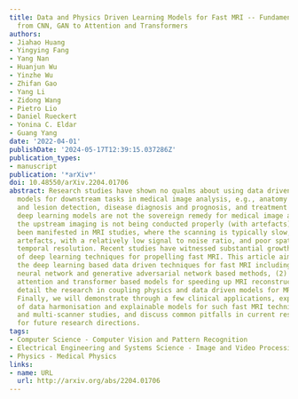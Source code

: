 ```yaml
---
title: Data and Physics Driven Learning Models for Fast MRI -- Fundamentals and Methodologies
  from CNN, GAN to Attention and Transformers
authors:
- Jiahao Huang
- Yingying Fang
- Yang Nan
- Huanjun Wu
- Yinzhe Wu
- Zhifan Gao
- Yang Li
- Zidong Wang
- Pietro Lio
- Daniel Rueckert
- Yonina C. Eldar
- Guang Yang
date: '2022-04-01'
publishDate: '2024-05-17T12:39:15.037286Z'
publication_types:
- manuscript
publication: '*arXiv*'
doi: 10.48550/arXiv.2204.01706
abstract: Research studies have shown no qualms about using data driven deep learning
  models for downstream tasks in medical image analysis, e.g., anatomy segmentation
  and lesion detection, disease diagnosis and prognosis, and treatment planning. However,
  deep learning models are not the sovereign remedy for medical image analysis when
  the upstream imaging is not being conducted properly (with artefacts). This has
  been manifested in MRI studies, where the scanning is typically slow, prone to motion
  artefacts, with a relatively low signal to noise ratio, and poor spatial and/or
  temporal resolution. Recent studies have witnessed substantial growth in the development
  of deep learning techniques for propelling fast MRI. This article aims to (1) introduce
  the deep learning based data driven techniques for fast MRI including convolutional
  neural network and generative adversarial network based methods, (2) survey the
  attention and transformer based models for speeding up MRI reconstruction, and (3)
  detail the research in coupling physics and data driven models for MRI acceleration.
  Finally, we will demonstrate through a few clinical applications, explain the importance
  of data harmonisation and explainable models for such fast MRI techniques in multicentre
  and multi-scanner studies, and discuss common pitfalls in current research and recommendations
  for future research directions.
tags:
- Computer Science - Computer Vision and Pattern Recognition
- Electrical Engineering and Systems Science - Image and Video Processing
- Physics - Medical Physics
links:
- name: URL
  url: http://arxiv.org/abs/2204.01706
---
```

